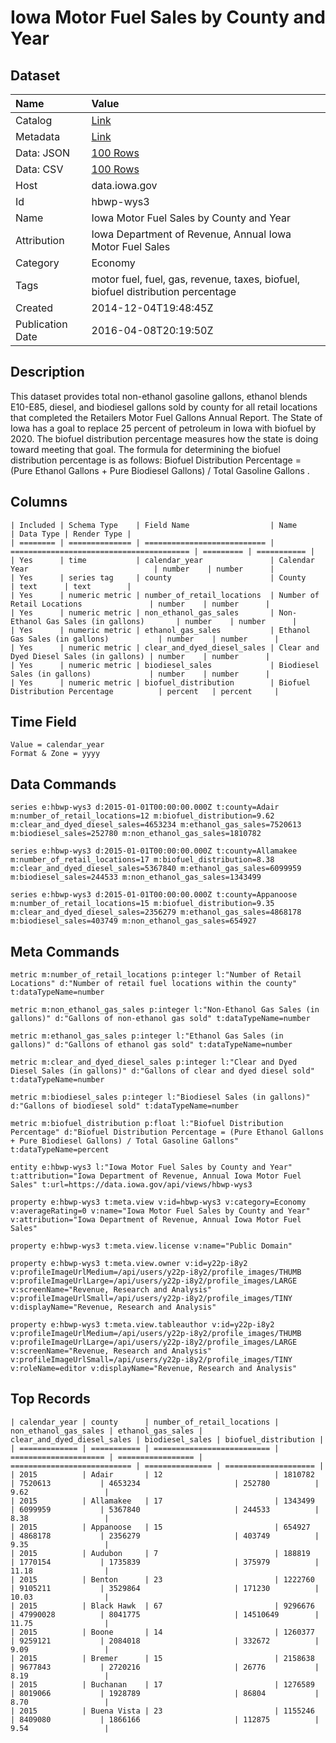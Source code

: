 # Iowa Motor Fuel Sales by County and Year

## Dataset

| Name | Value |
| :--- | :---- |
| Catalog | [Link](https://catalog.data.gov/dataset/iowa-motor-fuel-sales-by-county-and-year) |
| Metadata | [Link](https://data.iowa.gov/api/views/hbwp-wys3) |
| Data: JSON | [100 Rows](https://data.iowa.gov/api/views/hbwp-wys3/rows.json?max_rows=100) |
| Data: CSV | [100 Rows](https://data.iowa.gov/api/views/hbwp-wys3/rows.csv?max_rows=100) |
| Host | data.iowa.gov |
| Id | hbwp-wys3 |
| Name | Iowa Motor Fuel Sales by County and Year |
| Attribution | Iowa Department of Revenue, Annual Iowa Motor Fuel Sales |
| Category | Economy |
| Tags | motor fuel, fuel, gas, revenue, taxes, biofuel, biofuel distribution percentage |
| Created | 2014-12-04T19:48:45Z |
| Publication Date | 2016-04-08T20:19:50Z |

## Description

This dataset provides total non-ethanol gasoline gallons, ethanol blends E10-E85, diesel, and biodiesel gallons sold by county for all retail locations that completed the Retailers Motor Fuel Gallons Annual Report.  The State of Iowa has a goal to replace 25 percent of petroleum in Iowa with biofuel by 2020. The biofuel distribution percentage measures how the state is doing toward meeting that goal. The formula for determining the biofuel distribution percentage is as follows:  Biofuel Distribution Percentage = (Pure Ethanol Gallons + Pure Biodiesel Gallons) / Total Gasoline Gallons .

## Columns

```ls
| Included | Schema Type    | Field Name                  | Name                                     | Data Type | Render Type |
| ======== | ============== | =========================== | ======================================== | ========= | =========== |
| Yes      | time           | calendar_year               | Calendar Year                            | number    | number      |
| Yes      | series tag     | county                      | County                                   | text      | text        |
| Yes      | numeric metric | number_of_retail_locations  | Number of Retail Locations               | number    | number      |
| Yes      | numeric metric | non_ethanol_gas_sales       | Non-Ethanol Gas Sales (in gallons)       | number    | number      |
| Yes      | numeric metric | ethanol_gas_sales           | Ethanol Gas Sales (in gallons)           | number    | number      |
| Yes      | numeric metric | clear_and_dyed_diesel_sales | Clear and Dyed Diesel Sales (in gallons) | number    | number      |
| Yes      | numeric metric | biodiesel_sales             | Biodiesel Sales (in gallons)             | number    | number      |
| Yes      | numeric metric | biofuel_distribution        | Biofuel Distribution Percentage          | percent   | percent     |
```

## Time Field

```ls
Value = calendar_year
Format & Zone = yyyy
```

## Data Commands

```ls
series e:hbwp-wys3 d:2015-01-01T00:00:00.000Z t:county=Adair m:number_of_retail_locations=12 m:biofuel_distribution=9.62 m:clear_and_dyed_diesel_sales=4653234 m:ethanol_gas_sales=7520613 m:biodiesel_sales=252780 m:non_ethanol_gas_sales=1810782

series e:hbwp-wys3 d:2015-01-01T00:00:00.000Z t:county=Allamakee m:number_of_retail_locations=17 m:biofuel_distribution=8.38 m:clear_and_dyed_diesel_sales=5367840 m:ethanol_gas_sales=6099959 m:biodiesel_sales=244533 m:non_ethanol_gas_sales=1343499

series e:hbwp-wys3 d:2015-01-01T00:00:00.000Z t:county=Appanoose m:number_of_retail_locations=15 m:biofuel_distribution=9.35 m:clear_and_dyed_diesel_sales=2356279 m:ethanol_gas_sales=4868178 m:biodiesel_sales=403749 m:non_ethanol_gas_sales=654927
```

## Meta Commands

```ls
metric m:number_of_retail_locations p:integer l:"Number of Retail Locations" d:"Number of retail fuel locations within the county" t:dataTypeName=number

metric m:non_ethanol_gas_sales p:integer l:"Non-Ethanol Gas Sales (in gallons)" d:"Gallons of non-ethanol gas sold" t:dataTypeName=number

metric m:ethanol_gas_sales p:integer l:"Ethanol Gas Sales (in gallons)" d:"Gallons of ethanol gas sold" t:dataTypeName=number

metric m:clear_and_dyed_diesel_sales p:integer l:"Clear and Dyed Diesel Sales (in gallons)" d:"Gallons of clear and dyed diesel sold" t:dataTypeName=number

metric m:biodiesel_sales p:integer l:"Biodiesel Sales (in gallons)" d:"Gallons of biodiesel sold" t:dataTypeName=number

metric m:biofuel_distribution p:float l:"Biofuel Distribution Percentage" d:"Biofuel Distribution Percentage = (Pure Ethanol Gallons + Pure Biodiesel Gallons) / Total Gasoline Gallons" t:dataTypeName=percent

entity e:hbwp-wys3 l:"Iowa Motor Fuel Sales by County and Year" t:attribution="Iowa Department of Revenue, Annual Iowa Motor Fuel Sales" t:url=https://data.iowa.gov/api/views/hbwp-wys3

property e:hbwp-wys3 t:meta.view v:id=hbwp-wys3 v:category=Economy v:averageRating=0 v:name="Iowa Motor Fuel Sales by County and Year" v:attribution="Iowa Department of Revenue, Annual Iowa Motor Fuel Sales"

property e:hbwp-wys3 t:meta.view.license v:name="Public Domain"

property e:hbwp-wys3 t:meta.view.owner v:id=y22p-i8y2 v:profileImageUrlMedium=/api/users/y22p-i8y2/profile_images/THUMB v:profileImageUrlLarge=/api/users/y22p-i8y2/profile_images/LARGE v:screenName="Revenue, Research and Analysis" v:profileImageUrlSmall=/api/users/y22p-i8y2/profile_images/TINY v:displayName="Revenue, Research and Analysis"

property e:hbwp-wys3 t:meta.view.tableauthor v:id=y22p-i8y2 v:profileImageUrlMedium=/api/users/y22p-i8y2/profile_images/THUMB v:profileImageUrlLarge=/api/users/y22p-i8y2/profile_images/LARGE v:screenName="Revenue, Research and Analysis" v:profileImageUrlSmall=/api/users/y22p-i8y2/profile_images/TINY v:roleName=editor v:displayName="Revenue, Research and Analysis"
```

## Top Records

```ls
| calendar_year | county      | number_of_retail_locations | non_ethanol_gas_sales | ethanol_gas_sales | clear_and_dyed_diesel_sales | biodiesel_sales | biofuel_distribution | 
| ============= | =========== | ========================== | ===================== | ================= | =========================== | =============== | ==================== | 
| 2015          | Adair       | 12                         | 1810782               | 7520613           | 4653234                     | 252780          | 9.62                 | 
| 2015          | Allamakee   | 17                         | 1343499               | 6099959           | 5367840                     | 244533          | 8.38                 | 
| 2015          | Appanoose   | 15                         | 654927                | 4868178           | 2356279                     | 403749          | 9.35                 | 
| 2015          | Audubon     | 7                          | 188819                | 1770154           | 1735839                     | 375979          | 11.18                | 
| 2015          | Benton      | 23                         | 1222760               | 9105211           | 3529864                     | 171230          | 10.03                | 
| 2015          | Black Hawk  | 67                         | 9296676               | 47990028          | 8041775                     | 14510649        | 11.75                | 
| 2015          | Boone       | 14                         | 1260377               | 9259121           | 2084018                     | 332672          | 9.09                 | 
| 2015          | Bremer      | 15                         | 2158638               | 9677843           | 2720216                     | 26776           | 8.19                 | 
| 2015          | Buchanan    | 17                         | 1276589               | 8019066           | 1928789                     | 86804           | 8.70                 | 
| 2015          | Buena Vista | 23                         | 1155246               | 8409080           | 1866166                     | 112875          | 9.54                 | 
```